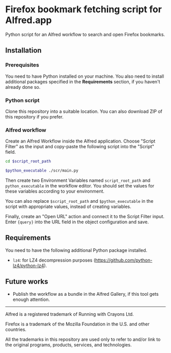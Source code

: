 # Firefox bookmark fetching script for Alfred.app

Python script for an Alfred workflow to search and open Firefox bookmarks.

## Installation

### Prerequisites

You need to have Python installed on your machine.
You also need to install additional packages specified in the **Requirements** section, if you haven't already done so.

### Python script

Clone this repository into a suitable location.
You can also download ZIP of this repository if you prefer.

### Alfred workflow

Create an Alfred Workflow inside the Alfred application.
Choose "Script Filter" as the input and copy-paste the following script into the "Script" field.

```zsh
cd $script_root_path

$python_executable ./scr/main.py
```

Then create two Environment Variables named `script_root_path` and `python_executable` in the workflow editor.
You should set the values for these variables according to your environment.

You can also replace `$script_root_path` and `$python_executable` in the script with appropriate values, instead of creating variables.

Finally, create an "Open URL" action and connect it to the Script Filter input.
Enter `{query}` into the URL field in the object configuration and save.

## Requirements

You need to have the following additional Python package installed.

- `lz4`: for LZ4 decompression purposes (<https://github.com/python-lz4/python-lz4>).

## Future works

- Publish the workflow as a bundle in the Alfred Gallery, if this tool gets enough attention.

---

Alfred is a registered trademark of Running with Crayons Ltd.

Firefox is a trademark of the Mozilla Foundation in the U.S. and other countries.

All the trademarks in this repository are used only to refer to and/or link to the original programs, products, services, and technologies.

